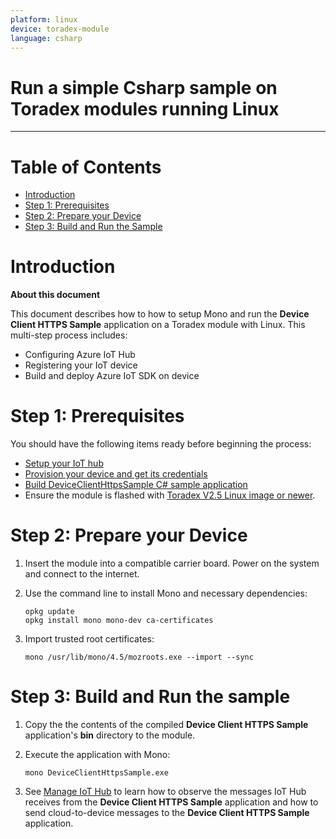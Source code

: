 ```yaml
---
platform: linux
device: toradex-module
language: csharp
---
```


Run a simple Csharp sample on Toradex modules running Linux
===
---

# Table of Contents

-   [Introduction](#Introduction)
-   [Step 1: Prerequisites](#Prerequisites)
-   [Step 2: Prepare your Device](#PrepareDevice)
-   [Step 3: Build and Run the Sample](#Build)

<a name="Introduction"></a>
# Introduction

**About this document**

This document describes how to how to setup Mono and run the **Device Client HTTPS Sample** application on a Toradex module with Linux. This multi-step process includes:
-   Configuring Azure IoT Hub
-   Registering your IoT device
-   Build and deploy Azure IoT SDK on device

<a name="Prerequisites"></a>
# Step 1: Prerequisites

You should have the following items ready before beginning the process:

-   [Setup your IoT hub][lnk-setup-iot-hub]
-   [Provision your device and get its credentials][lnk-manage-iot-hub]
-   [Build DeviceClientHttpsSample C# sample application][run_sample_on_desktop_windows]
-   Ensure the module is flashed with [Toradex V2.5 Linux image or newer][toradex_image_update].

<a name="PrepareDevice"></a>
# Step 2: Prepare your Device

1.  Insert the module into a compatible carrier board.  Power on the system and connect to the internet.

2.  Use the command line to install Mono and necessary dependencies:

    ```
    opkg update
    opkg install mono mono-dev ca-certificates
    ```

3.  Import trusted root certificates:

    ```
    mono /usr/lib/mono/4.5/mozroots.exe --import --sync
    ```

<a name="Build"></a>
# Step 3: Build and Run the sample

1.  Copy the the contents of the compiled **Device Client HTTPS Sample** application's **bin** directory to the module.

2.  Execute the application with Mono:

    ```
    mono DeviceClientHttpsSample.exe
    ```


3.   See [Manage IoT Hub][lnk-manage-iot-hub] to learn how to observe the messages IoT Hub receives from the **Device Client HTTPS Sample** application and how to send cloud-to-device messages to the **Device Client HTTPS Sample** application.

[run_sample_on_desktop_windows]: https://github.com/Azure/azure-iot-sdks/blob/master/csharp/device/doc/run_sample_on_desktop_windows.md
[toradex_image_update]: http://developer.toradex.com/knowledge-base/how-to-setup-environment-for-embedded-linux-application-development#Linux_Image_Update

[lnk-setup-iot-hub]: ../setup_iothub.md
[lnk-manage-iot-hub]: ../manage_iot_hub.md